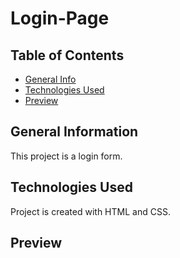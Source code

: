 # Login-Page

## Table of Contents
* [General Info](#general-information)
* [Technologies Used](#technologies-used)
* [Preview](#preview)

## General Information
This project is a login form.

## Technologies Used
Project is created with HTML and CSS.

## Preview
